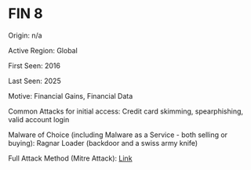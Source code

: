 # FIN 8

Origin: n/a 

Active Region: Global

First Seen: 2016

Last Seen: 2025

Motive: Financial Gains, Financial Data

Common Attacks for initial access: Credit card skimming, spearphishing, valid account login

Malware of Choice (including Malware as a Service - both selling or buying): Ragnar Loader (backdoor and a swiss army knife)

Full Attack Method (Mitre Attack): [Link](https://mitre-attack.github.io/attack-navigator//#layerURL=https%3A%2F%2Fattack.mitre.org%2Fgroups%2FG0061%2FG0061-enterprise-layer.json)
